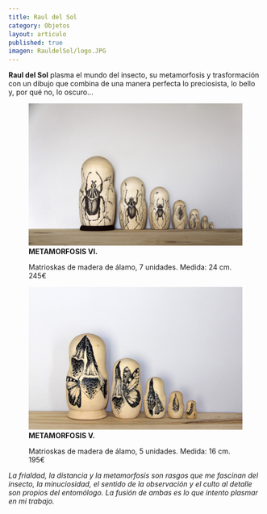 ```yaml
---
title: Raul del Sol
category: Objetos
layout: articulo
published: true
imagen: RauldelSol/logo.JPG
---
```

**Raul del Sol** plasma el mundo del insecto, su metamorfosis y trasformación con un dibujo que combina de una manera perfecta lo preciosista, lo bello y, por qué no,  lo oscuro…

<div class="figure-group">
<figure>
	<a href="/images/RauldelSol/METAMORFOSIS VI.jpg"><img src="/images/RauldelSol/METAMORFOSIS VI.jpg" alt="Matrioskas Raul del Sol"></a>
	<figcaption><b>METAMORFOSIS VI.</b>

Matrioskas de madera de álamo, 7 unidades. Medida: 24 cm. 245€</figcaption>
</figure>

<figure>
	<a href="/images/RauldelSol/METAMORFOSIS V.jpg"><img src="/images/RauldelSol/METAMORFOSIS V.jpg" alt="Matrioskas Raul del Sol"></a>
	<figcaption><b>METAMORFOSIS V.</b>

Matrioskas de madera de álamo, 5 unidades. Medida: 16 cm. 195€</figcaption>
</figure>
</div>


_La frialdad, la distancia y la metamorfosis son rasgos que me fascinan  del insecto, la minuciosidad, el sentido de la observación y el culto al detalle son propios del entomólogo. La fusión de ambas es lo que intento plasmar en mi trabajo._

